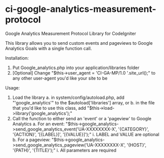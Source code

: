 # ci-google-analytics-measurement-protocol
Google Analytics Measurement Protocol Library for CodeIgniter

This library allows you to send custom events and pageviews to Google Analytics Goals with a single function call.

Installation:
1. Put Google_analytics.php into your application/libraries folder
2. [Optional] Change "$this->user_agent = 'CI-GA-MP/1.0 '.site_url();" to any other user-agent you'd like your site to be

Usage:
1. Load the library
  a. in system/config/autoload.php, add "'google_analytics'" to the $autoload['libraries'] array, or
  b. in the file that you'd like to use this class, add "$this->load->library('google_analytics');"
2. Call the function to either send an 'event' or a 'pageview' to Google Analytics
  a. For an event:
    "$this->google_analytics->send_google_analytics_event('UA-XXXXXXXX-X', '{CATEGORY}', '{ACTION}', '[{LABEL}]', '[{VALUE}]');"
    i. LABEL and VALUE are optional
  b. For a pageview:
    "$this->google_analytics->send_google_analytics_pageview('UA-XXXXXXXX-X', '{HOST}', '{PATH}', '{TITLE}');"
    i. All parameters are required
